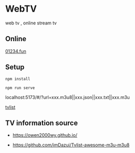 # WebTV

web tv , online stream tv

## Online

[01234.fun](http://01234.fun)

## Setup

```
npm install

npm run serve
```

localhost:5173/#/?url=xxx.m3u8||xxx.json||xxx.txt||xxx.m3u

[tvlist](./public/tvlist.txt)

## TV information source

- https://owen2000wy.github.io/

- https://github.com/imDazui/Tvlist-awesome-m3u-m3u8
